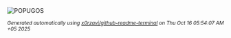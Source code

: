 <div align="justify">
<picture>
    <source media="(prefers-color-scheme: dark)" srcset="https://i.ibb.co/r2L3k68K/output-gif.gif">
    <source media="(prefers-color-scheme: light)" srcset="https://i.ibb.co/r2L3k68K/output-gif.gif">
    <img alt="POPUGOS" src="https://i.ibb.co/r2L3k68K/output-gif.gif">
</picture>

<sub><i>Generated automatically using [x0rzavi/github-readme-terminal](https://github.com/x0rzavi/github-readme-terminal) on Thu Oct 16 05:54:07 AM +05 2025</i></sub>
</div>